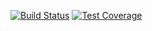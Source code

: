 [![Build Status](https://travis-ci.org/Seryazi-Andela/maintenance-tracker-frontend.svg?branch=develop)](https://travis-ci.org/Seryazi-Andela/maintenance-tracker-frontend) [![Test Coverage](https://api.codeclimate.com/v1/badges/a9608ae7bab4ffd5caaa/test_coverage)](https://codeclimate.com/github/Seryazi-Andela/maintenance-tracker-frontend/test_coverage)

